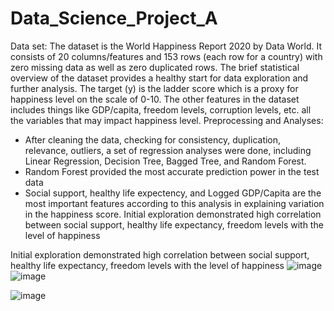 # Data_Science_Project_A
Data set: The dataset is the World Happiness Report 2020 by Data World. It consists of 20 columns/features and 153 rows (each row for a country) with zero missing data as well as zero duplicated rows. The brief statistical overview of the dataset provides a healthy start for data exploration and further analysis. The target (y) is the ladder score which is a proxy for happiness level on the scale of 0-10. The other features in the dataset includes things like GDP/capita, freedom levels, corruption levels, etc. all the variables that may impact happiness level.
Preprocessing and Analyses:
- After cleaning the data, checking for consistency, duplication, relevance, outliers, a set of regression analyses were done, including Linear Regression, Decision Tree, Bagged Tree, and Random Forest.
- Random Forest provided the most accurate prediction power in the test data 
- Social support, healthy life expectency, and Logged GDP/Capita are the most important features according to this analysis in explaining variation in the happiness score.
Initial exploration demonstrated high correlation between social support, healthy life expectancy, freedom levels with the level of happiness

Initial exploration demonstrated high correlation between social support, healthy life expectancy, freedom levels with the level of happiness
![image](https://user-images.githubusercontent.com/77816282/141704367-c5417df7-643c-488b-93db-7678f12cb3f6.png)
![image](https://user-images.githubusercontent.com/77816282/141704422-cff59cf1-0e28-43d7-839f-e01dead42a8f.png)

![image](https://user-images.githubusercontent.com/77816282/141704467-03a85f33-d83b-40bd-95ee-1d557125d4c9.png)







